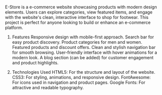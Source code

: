 E-Store is a e-commerce website showcasing products with modern design elements. Users can explore categories, view featured items, and engage with the website's clean, interactive interface to shop for footwear. This project is perfect for anyone looking to build or enhance an e-commerce platform.

1. Features
Responsive design with mobile-first approach.
Search bar for easy product discovery.
Product categories for men and women.
Featured products and discount offers.
Clean and stylish navigation bar for smooth browsing.
User-friendly interface with hover animations for a modern look.
A blog section (can be added) for customer engagement and product highlights.

3. Technologies Used
HTML5: For the structure and layout of the website.
CSS3: For styling, animations, and responsive design.
FontAwesome: For icons used in navigation and product pages.
Google Fonts: For attractive and readable typography.
